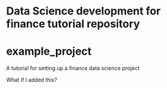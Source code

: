# Data Science development for finance tutorial repository
# example_project
A tutorial for setting up a finance data science project

What if I added this?